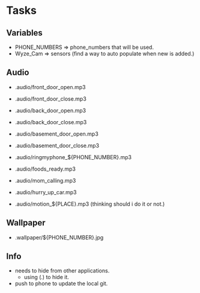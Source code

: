 # Tasks

## Variables
- PHONE_NUMBERS => phone_numbers that will be used.
- Wyze_Cam => sensors (find a way to auto populate when new is added.)

## Audio
- .audio/front_door_open.mp3
- .audio/front_door_close.mp3
- .audio/back_door_open.mp3
- .audio/back_door_close.mp3
- .audio/basement_door_open.mp3
- .audio/basement_door_close.mp3
- .audio/ringmyphone_${PHONE_NUMBER}.mp3

- .audio/foods_ready.mp3
- .audio/mom_calling.mp3
- .audio/hurry_up_car.mp3

- .audio/motion_${PLACE}.mp3 (thinking should i do it or not.)


## Wallpaper
- .wallpaper/${PHONE_NUMBER}.jpg

## Info
- needs to hide from other applications.
    - using (.) to hide it.
- push to phone to update the local git.